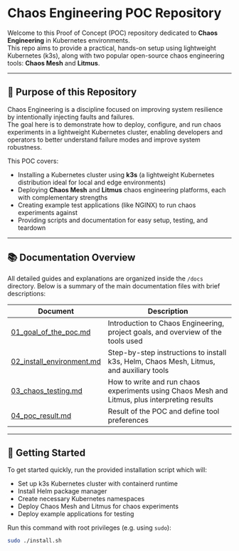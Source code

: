 # Chaos Engineering POC Repository

Welcome to this Proof of Concept (POC) repository dedicated to **Chaos Engineering** in Kubernetes environments.  
This repo aims to provide a practical, hands-on setup using lightweight Kubernetes (k3s), along with two popular open-source chaos engineering tools: **Chaos Mesh** and **Litmus**.

---

## 🎯 Purpose of this Repository

Chaos Engineering is a discipline focused on improving system resilience by intentionally injecting faults and failures.  
The goal here is to demonstrate how to deploy, configure, and run chaos experiments in a lightweight Kubernetes cluster, enabling developers and operators to better understand failure modes and improve system robustness.

This POC covers:

- Installing a Kubernetes cluster using **k3s** (a lightweight Kubernetes distribution ideal for local and edge environments)  
- Deploying **Chaos Mesh** and **Litmus** chaos engineering platforms, each with complementary strengths  
- Creating example test applications (like NGINX) to run chaos experiments against  
- Providing scripts and documentation for easy setup, testing, and teardown

---

## 📚 Documentation Overview

All detailed guides and explanations are organized inside the `/docs` directory. Below is a summary of the main documentation files with brief descriptions:

| Document                                                      | Description                                                                                   |
| ------------------------------------------------------------- | --------------------------------------------------------------------------------------------- |
| [01_goal_of_the_poc.md](./docs/01_goal_of_the_poc.md)         | Introduction to Chaos Engineering, project goals, and overview of the tools used              |
| [02_install_environment.md](./docs/02_install_environment.md) | Step-by-step instructions to install k3s, Helm, Chaos Mesh, Litmus, and auxiliary tools       |
| [03_chaos_testing.md](./docs/03_chaos_testing.md)             | How to write and run chaos experiments using Chaos Mesh and Litmus, plus interpreting results |
| [04_poc_result.md](./docs/04_poc_result.md)                   | Result of the POC and define tool preferences                                                 |

---

## 🚀 Getting Started

To get started quickly, run the provided installation script which will:

- Set up k3s Kubernetes cluster with containerd runtime  
- Install Helm package manager  
- Create necessary Kubernetes namespaces  
- Deploy Chaos Mesh and Litmus for chaos experiments  
- Deploy example applications for testing  

Run this command with root privileges (e.g. using `sudo`):

```bash
sudo ./install.sh
